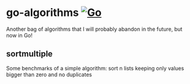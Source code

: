 # go-algorithms [![Go](https://github.com/massahud/go-algorithms/actions/workflows/go.yml/badge.svg)](https://github.com/massahud/go-algorithms/actions/workflows/go.yml)

Another bag of algorithms that I will probably abandon in the future, but now in Go!

## sortmultiple

Some benchmarks of a simple algorithm: sort n lists keeping only values bigger than zero and no duplicates
